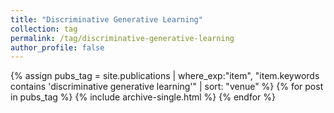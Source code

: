 ```yaml
---
title: "Discriminative Generative Learning"
collection: tag
permalink: /tag/discriminative-generative-learning
author_profile: false
---
```

{% assign pubs_tag = site.publications | where_exp:"item", "item.keywords contains 'discriminative generative learning'" | sort: "venue" %}
{% for post in pubs_tag %}
  {% include archive-single.html %}
{% endfor %}